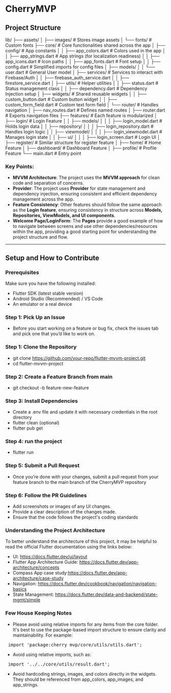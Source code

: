 # CherryMVP
 
## Project Structure

lib/ ├── assets/ │ ├── images/ # Stores image assets  │ └── fonts/ # Custom fonts ├── core/ # Core functionalities shared across the app │ ├── config/ # App constants │ │ ├── app_colors.dart # Colors used in the app │ │ ├── app_strings.dart # App strings (for localization readiness) │ │ ├── app_icons.dart # Icon paths │ │ ├── app_fonts.dart # Font setup │ │ ├── config.dart # Simplified imports for config files │ ├── models/ │ │ └── user.dart # General User model │ ├── services/ # Services to interact with Firebase/Auth │ │ ├── firebase_auth_service.dart │ │ ├── firestore_service.dart │ ├── utils/ # Helper utilities │ │ ├── status.dart # Status management class │ │ ├── dependency.dart # Dependency Injection setup │ ├── widgets/ # Shared reusable widgets │ │ ├── custom_button.dart # Custom button widget │ │ ├── custom_form_field.dart # Custom text form field │ └── router/ # Handles navigation │ ├── nav_routes.dart # Defines named routes │ ├── router.dart # Exports navigation files ├── features/ # Each feature is modularized │ ├── login/ # Login Feature │ │ ├── models/ │ │ │ ├── login_model.dart # Holds login data │ │ ├── repository/ │ │ │ ├── login_repository.dart # Handles login logic │ │ ├── viewmodel/ │ │ │ ├── login_viewmodel.dart # Manages login state │ │ ├── ui/ │ │ │ ├── login_screen.dart # Login UI │ ├── register/ # Similar structure for register feature │ ├── home/ # Home Feature │ ├── dashboard/ # Dashboard Feature │ ├── profile/ # Profile Feature └── main.dart # Entry point

### Key Points:
- **MVVM Architecture**: The project uses the **MVVM approach** for clean code and separation of concerns.
- **Provider**: The project uses **Provider** for state management and dependency injection, ensuring consistent and efficient dependency management across the app.
- **Feature Consistency**: Other features should follow the same approach as the **Login feature**, ensuring consistency in structure across **Models, Repositories, ViewModels, and UI components**.
- **Welcome Page/LoginForm**: The **Pages** provide a good example of how to navigate between screens and use other dependencies/resources within the app, providing a good starting point for understanding the project structure and flow.

---

## Setup and How to Contribute
### Prerequisites

Make sure you have the following installed:

- Flutter SDK (latest stable version)
- Android Studio (Recommended) / VS Code
- An emulator or a real device

### Step 1: Pick Up an Issue
- Before you start working on a feature or bug fix, check the issues tab and pick one that you’d like to work on.

### Step 1: Clone the Repository
- git clone https://github.com/your-repo/flutter-mvvm-project.git
- cd flutter-mvvm-project

### Step 2: Create a Feature Branch from main
- git checkout -b feature-new-feature

### Step 3: Install Dependencies
- Create a .env file and update it with necessary credentials in the root directory
- flutter clean (optional)
- flutter pub get

### Step 4: run the project
- flutter run

### Step 5: Submit a Pull Request
- Once you’re done with your changes, submit a pull request from your feature branch to the main branch of the CherryMVP repository

### Step 6: Follow the PR Guidelines
- Add screenshots or images of any UI changes.
- Provide a clear description of the changes made.
- Ensure that the code follows the project's coding standards

### Understanding the Project Architecture
To better understand the architecture of this project, it may be helpful to read the official Flutter documentation using the links below: 
- UI: https://docs.flutter.dev/ui/layout
- Flutter App Architecture Guide: https://docs.flutter.dev/app-architecture/concepts
- Compass App case study:https://docs.flutter.dev/app-architecture/case-study
- Navigation: https://docs.flutter.dev/cookbook/navigation/navigation-basics
- State Management: https://docs.flutter.dev/data-and-backend/state-mgmt/simple

### Few House Keeping Notes
- Please avoid using relative imports for any items from the core folder. It's best to use the package-based import structure to ensure clarity and maintainability. For example:
<pre> import 'package:cherry_mvp/core/utils/utils.dart';  </pre>

- Avoid using relative imports, such as:
<pre> import '../../core/utils/result.dart'; </pre>

- Avoid hardcoding strings, images, and colors directly in the widgets. They should be referenced from app_colors, app_images, and app_strings.